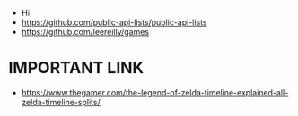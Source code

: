 - Hi
- https://github.com/public-api-lists/public-api-lists
- https://github.com/leereilly/games
# IMPORTANT LINK
- https://www.thegamer.com/the-legend-of-zelda-timeline-explained-all-zelda-timeline-splits/
